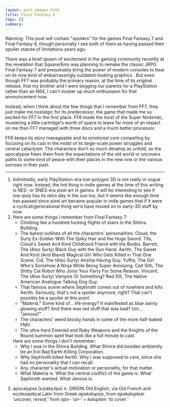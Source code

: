 ```yaml
---
layout: post.images.html
title: Final Fantasy 6
tags: []
summary: 
---
```


Warning: This post will contain "spoilers" for the games Final Fantasy 7 and Final Fantasy 6,
though personally I see both of them as having passed their spoiler statute of limitations years ago.

There was a brief spasm of excitement in the gaming community recently
at the revelation that Square/Enix was planning to remake the classic JRPG Final Fantasy 7
and presumably bring the power of modern consoles to bear
on its now kind of embarrassingly outdated-looking graphics <sup id="ref1"><a href="#foot1" class="ref"></a></sup>.
But even though FF7 was probably the primary reason, at the time of its original release,
that my brother and I were begging our parents for a PlayStation rather than an N64,
I can't muster up much enthusiasm for that announcement now.

Instead, when I think about the few things that I remember from FF7<sup id="ref2"><a href="#foot2" class="ref"></a></sup>,
they just make me nostalgic for its predecessor,
the game that made me so excited for FF7 in the first place.
FF6 made the most of the Super Nintendo,
mustering a little cartridge's worth of space to leave far more of an impact on me 
than FF7 managed with three discs and a much better processor.

FF6 keeps its story manageable and its emotional core compelling
by focusing on its cast in the midst of its large-scale power struggles and central cataclysm.
The characters don't so much develop as unfold,
as the apocalypse frees them from the expectations of the old world
or uncovers<sup id="ref3"><a href="#foot3" class="ref"></a></sup> paths to some kind of peace
with their places in the new one or the various sorrows in their past.

<hr />

<ol>
<li class="foot" id="foot1">Admittedly, early PlayStation-era low-polygon 3D is not really in vogue right now.
Instead, the hot thing in indie games at the time of this writing is NES- or SNES-era pixel art in games.
It will be interesting to see if low-poly has its retro day in the sun too,
but it seems like enough time has passed since pixel art became popular in indie games
that if it were a cyclical/generational thing we'd have moved on to early-3D stuff by now.</li>
<li class="foot" id="foot2">Here are some things I remember from Final Fantasy 7:
<ul>
<li>Climbing like a hundred fucking flights of stairs in the Shinra Building.</li>
<li>The barest outlines of all the characters' personalities: Cloud, the Surly Ex-Soldier With The Spiky Hair and the Huge Sword.
Tifa, Cloud's Sweet And Kind Childhood Friend with the Boobs.
Barrett, The (Also Surly) Black Guy with the Gun Hand.
Aerith, The Sweet And Kind (And Bland) Magical Girl Who Gets Killed in That One Scene.
Cid, The (Also Surly) Airship Having Guy.
Yuffie, The Girl Who's Somehow A Ninja While Being Super Annoying.
Cait Sith, The Shitty Cat Robot Who Joins Your Party For Some Reason.
Vincent, The (Also Surly) Vampire Or Something?
Red XIII, The Native American Analogue Talking Dog Guy.</li>
<li>That famous scene where Sephiroth comes out of nowhere and kills Aerith.
Seriously, that's not a spoiler anymore, right? That can't possibly be a spoiler at this point.</li>
<li>"Materia." Some kind of... life energy? It manifested as blue swirly glowing stuff? And there was red stuff that was bad? Um... "Jenova?"</li>
<li>The characters' weird blocky hands in some of the more half-baked FMV.</li>
<li>The ultra-hard Emerald and Ruby Weapons and the Knights of the Round summon spell that took like a full minute to cast.</li>
</ul>
Here are some things I don't remember:
<ul>
<li>Why I was in the Shinra Building. What Shinra did besides ambiently be an Evil Bad Earth-Killing Corporation.</li>
<li>Why Sephiroth killed Aerith. Why I was supposed to care, since she had no personality that I can recall.</li>
<li>Any character's actual motivation or personality, for that matter.</li>
<li>What Materia is. What the central conflict of the game is. What Sephiroth wanted. What Jenova is.</li>
</ul></li>
<li class="foot" id="foot3"><p class="oldbook">apocalypse |əˈpäkəˌlips| <i>n.</i> ORIGIN Old English, via Old French and ecclesiastical Latin from Greek <i>apokalupsis</i>, from <i>apokaluptein ‘uncover, reveal,’</i> from <i>apo- ‘un-’</i> + <i>kaluptein ‘to cover.’</i></p></li>
</ol>

